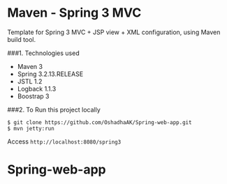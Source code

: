 Maven - Spring 3 MVC 
===============================
Template for Spring 3 MVC + JSP view + XML configuration, using Maven build tool.

###1. Technologies used
* Maven 3
* Spring 3.2.13.RELEASE
* JSTL 1.2
* Logback 1.1.3
* Boostrap 3

###2. To Run this project locally
```shell
$ git clone https://github.com/OshadhaAK/Spring-web-app.git
$ mvn jetty:run
```
Access ```http://localhost:8080/spring3```


# Spring-web-app
